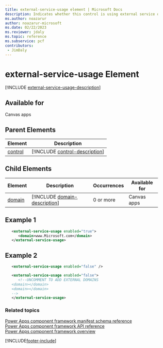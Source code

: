 ```yaml
---
title: external-service-usage element | Microsoft Docs
description: Indicates whether this control is using external service or not.
ms.author: noazarur
author: noazarur-microsoft
ms.date: 02/22/2023
ms.reviewer: jdaly
ms.topic: reference
ms.subservice: pcf
contributors:
 - JimDaly
---
```

# external-service-usage Element

[!INCLUDE [external-service-usage-description](includes/external-service-usage-description.md)]

## Available for

Canvas apps

## Parent Elements

|Element|Description|
|--|--|
|[control](control.md)|[!INCLUDE [control-description](includes/control-description.md)]|

## Child Elements


|Element|Description|Occurrences|Available for|
|--|--|--|-------|
|[domain](domain.md)|[!INCLUDE [domain-description](includes/domain-description.md)]|0 or more|Canvas apps |


## Example 1

```xml
   <external-service-usage enabled="true">
      <domain>www.Microsoft.com</domain>
   </external-service-usage>
```

## Example 2

```xml
   <external-service-usage enabled="false" />

   <external-service-usage enabled="false">
      <!--UNCOMMENT TO ADD EXTERNAL DOMAINS
   <domain></domain>
   <domain></domain>
   -->
   </external-service-usage>
```

### Related topics

[Power Apps component framework manifest schema reference](index.md)<br/>
[Power Apps component framework API reference](../reference/index.md)<br/>
[Power Apps component framework overview](../overview.md)


[!INCLUDE[footer-include](../../../includes/footer-banner.md)]